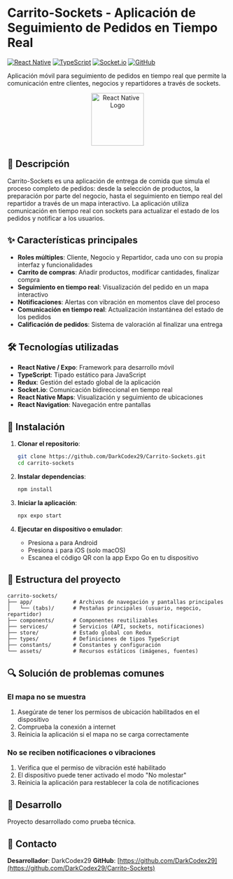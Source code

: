 # Carrito-Sockets - Aplicación de Seguimiento de Pedidos en Tiempo Real

[![React Native](https://img.shields.io/badge/React%20Native-Expo-blue.svg)](https://reactnative.dev/)
[![TypeScript](https://img.shields.io/badge/TypeScript-5.3.3-blue.svg)](https://www.typescriptlang.org/)
[![Socket.io](https://img.shields.io/badge/Socket.io-4.8.1-brightgreen.svg)](https://socket.io/)
[![GitHub](https://img.shields.io/badge/GitHub-DarkCodex29-lightgrey.svg)](https://github.com/DarkCodex29/Carrito-Sockets)

Aplicación móvil para seguimiento de pedidos en tiempo real que permite la comunicación entre clientes, negocios y repartidores a través de sockets.

<div align="center">
  <img src="https://reactnative.dev/img/header_logo.svg" alt="React Native Logo" width="120"/>
</div>

## 📱 Descripción

Carrito-Sockets es una aplicación de entrega de comida que simula el proceso completo de pedidos: desde la selección de productos, la preparación por parte del negocio, hasta el seguimiento en tiempo real del repartidor a través de un mapa interactivo. La aplicación utiliza comunicación en tiempo real con sockets para actualizar el estado de los pedidos y notificar a los usuarios.

## ✨ Características principales

- **Roles múltiples**: Cliente, Negocio y Repartidor, cada uno con su propia interfaz y funcionalidades
- **Carrito de compras**: Añadir productos, modificar cantidades, finalizar compra
- **Seguimiento en tiempo real**: Visualización del pedido en un mapa interactivo
- **Notificaciones**: Alertas con vibración en momentos clave del proceso
- **Comunicación en tiempo real**: Actualización instantánea del estado de los pedidos
- **Calificación de pedidos**: Sistema de valoración al finalizar una entrega

## 🛠️ Tecnologías utilizadas

- **React Native / Expo**: Framework para desarrollo móvil
- **TypeScript**: Tipado estático para JavaScript
- **Redux**: Gestión del estado global de la aplicación
- **Socket.io**: Comunicación bidireccional en tiempo real
- **React Native Maps**: Visualización y seguimiento de ubicaciones
- **React Navigation**: Navegación entre pantallas

## 🚀 Instalación

1. **Clonar el repositorio**:
   ```bash
   git clone https://github.com/DarkCodex29/Carrito-Sockets.git
   cd carrito-sockets
   ```

2. **Instalar dependencias**:
   ```bash
   npm install
   ```

3. **Iniciar la aplicación**:
   ```bash
   npx expo start
   ```

4. **Ejecutar en dispositivo o emulador**:
   - Presiona `a` para Android
   - Presiona `i` para iOS (solo macOS)
   - Escanea el código QR con la app Expo Go en tu dispositivo

## 📁 Estructura del proyecto

```
carrito-sockets/
├── app/             # Archivos de navegación y pantallas principales
│   └── (tabs)/      # Pestañas principales (usuario, negocio, repartidor)
├── components/      # Componentes reutilizables
├── services/        # Servicios (API, sockets, notificaciones)
├── store/           # Estado global con Redux
├── types/           # Definiciones de tipos TypeScript
├── constants/       # Constantes y configuración
└── assets/          # Recursos estáticos (imágenes, fuentes)
```

## 🔍 Solución de problemas comunes

### El mapa no se muestra

1. Asegúrate de tener los permisos de ubicación habilitados en el dispositivo
2. Comprueba la conexión a internet
3. Reinicia la aplicación si el mapa no se carga correctamente

### No se reciben notificaciones o vibraciones

1. Verifica que el permiso de vibración esté habilitado
2. El dispositivo puede tener activado el modo "No molestar"
3. Reinicia la aplicación para restablecer la cola de notificaciones

## 👥 Desarrollo

Proyecto desarrollado como prueba técnica.

## 📧 Contacto

**Desarrollador**: DarkCodex29
**GitHub**: [https://github.com/DarkCodex29](https://github.com/DarkCodex29/Carrito-Sockets)
